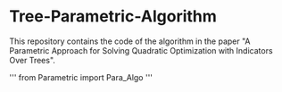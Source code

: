 # Tree-Parametric-Algorithm

This repository contains the code of the algorithm in the paper "A Parametric Approach for Solving Quadratic Optimization with Indicators Over Trees".


'''
from Parametric import Para_Algo
'''
